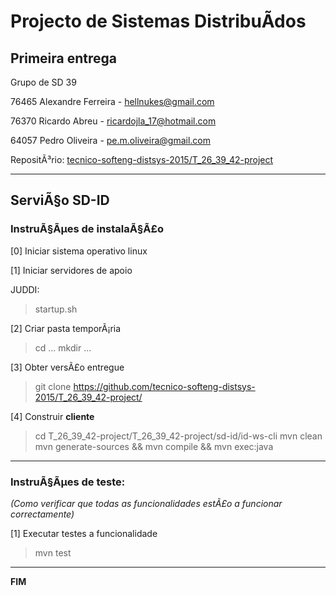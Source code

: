 # Projecto de Sistemas DistribuÃ­dos #

## Primeira entrega ##

Grupo de SD 39

76465 Alexandre Ferreira - hellnukes@gmail.com

76370 Ricardo Abreu - ricardojla_17@hotmail.com

64057 Pedro Oliveira - 	pe.m.oliveira@gmail.com


RepositÃ³rio:
[tecnico-softeng-distsys-2015/T_26_39_42-project](https://github.com/tecnico-softeng-distsys-2015/T_26_39_42-project/)


-------------------------------------------------------------------------------

## ServiÃ§o SD-ID

### InstruÃ§Ãµes de instalaÃ§Ã£o 

[0] Iniciar sistema operativo linux


[1] Iniciar servidores de apoio

JUDDI:
> startup.sh

[2] Criar pasta temporÃ¡ria

> cd ...
> mkdir ...

[3] Obter versÃ£o entregue

> git clone https://github.com/tecnico-softeng-distsys-2015/T_26_39_42-project/ 

[4] Construir **cliente**

> cd T_26_39_42-project/T_26_39_42-project/sd-id/id-ws-cli
> mvn clean
> mvn generate-sources && mvn compile && mvn exec:java


-------------------------------------------------------------------------------

### InstruÃ§Ãµes de teste: ###
*(Como verificar que todas as funcionalidades estÃ£o a funcionar correctamente)*


[1] Executar testes a funcionalidade
> mvn test


-------------------------------------------------------------------------------
**FIM**